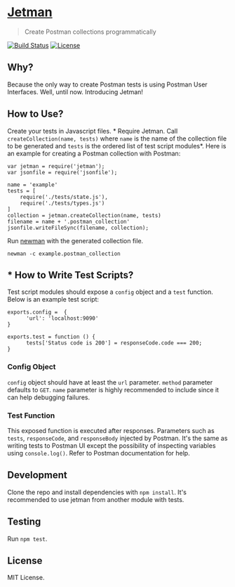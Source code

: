 # [Jetman](https://github.com/emrehan/jetman)
> Create Postman collections programmatically

[![Build Status](https://travis-ci.com/emrehan/jetman.svg?token=6mGgqf5q8dpxwiXrxzAR&branch=master)](https://travis-ci.com/emrehan/jetman)
[![License](http://img.shields.io/:license-mit-blue.svg)](http://doge.mit-license.org)


## Why?
Because the only way to create Postman tests is using Postman User Interfaces. Well, until now. Introducing Jetman!



## How to Use?
Create your tests in Javascript files. *
Require Jetman.
Call `createCollection(name, tests)` where `name` is the name of the collection file to be generated and `tests` is the ordered list of test script modules*.
Here is an example for creating a Postman collection with Postman:

    var jetman = require('jetman');
    var jsonfile = require('jsonfile');

    name = 'example'
    tests = [
        require('./tests/state.js'),
        require('./tests/types.js')
    ]
    collection = jetman.createCollection(name, tests)
    filename = name + '.postman_collection'
    jsonfile.writeFileSync(filename, collection);


Run [newman](https://www.npmjs.com/package/newman) with the generated collection file.

    newman -c example.postman_collection



## * How to Write Test Scripts?
Test script modules should expose a `config` object and a `test` function.
Below is an example test script:

    exports.config =  {
          'url': 'localhost:9090'
    }

    exports.test = function () {
          tests['Status code is 200'] = responseCode.code === 200;
    }


### Config Object
`config` object should have at least the `url` parameter. 
`method` parameter defaults to `GET`.
`name` parameter is highly recommended to include since it can help debugging failures.


### Test Function
This exposed function is executed after responses. 
Parameters such as `tests`, `responseCode`, and `responseBody` injected by Postman.
It's the same as writing tests to Postman UI except the possibility of inspecting variables using `console.log()`.
Refer to Postman documentation for help.



## Development
Clone the repo and install dependencies with `npm install`.
It's recommended to use jetman from another module with tests.



## Testing
Run `npm test`.



## License
MIT License.
